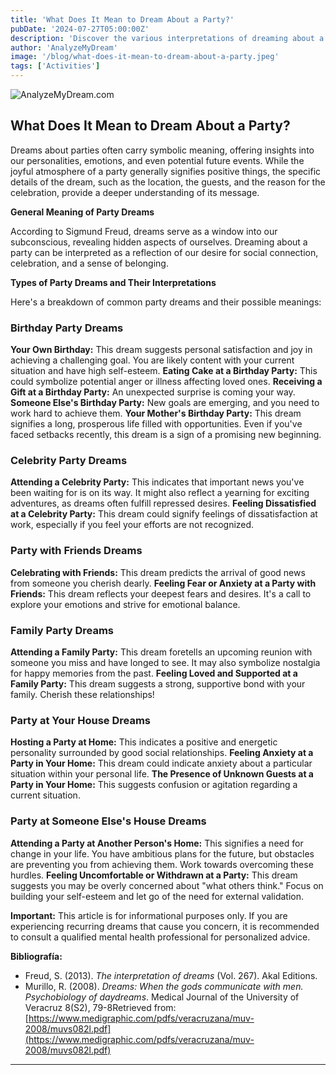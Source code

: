 ```yaml
---
title: 'What Does It Mean to Dream About a Party?'
pubDate: '2024-07-27T05:00:00Z'
description: 'Discover the various interpretations of dreaming about a party, from a birthday party to a party with friends and family.'
author: 'AnalyzeMyDream'
image: '/blog/what-does-it-mean-to-dream-about-a-party.jpeg'
tags: ['Activities']
---
```


![AnalyzeMyDream.com](/blog/what-does-it-mean-to-dream-about-a-party.jpeg)

## What Does It Mean to Dream About a Party?

Dreams about parties often carry symbolic meaning, offering insights into our personalities, emotions, and even potential future events. While the joyful atmosphere of a party generally signifies positive things, the specific details of the dream, such as the location, the guests, and the reason for the celebration, provide a deeper understanding of its message.

**General Meaning of Party Dreams**

According to Sigmund Freud, dreams serve as a window into our subconscious, revealing hidden aspects of ourselves. Dreaming about a party can be interpreted as a reflection of our desire for social connection, celebration, and a sense of belonging. 

**Types of Party Dreams and Their Interpretations**

Here's a breakdown of common party dreams and their possible meanings:

### Birthday Party Dreams

**Your Own Birthday:** This dream suggests personal satisfaction and joy in achieving a challenging goal. You are likely content with your current situation and have high self-esteem.
**Eating Cake at a Birthday Party:** This could symbolize potential anger or illness affecting loved ones.
**Receiving a Gift at a Birthday Party:**  An unexpected surprise is coming your way.  
**Someone Else's Birthday Party:** New goals are emerging, and you need to work hard to achieve them. 
**Your Mother's Birthday Party:** This dream signifies a long, prosperous life filled with opportunities.  Even if you've faced setbacks recently, this dream is a sign of a promising new beginning.

### Celebrity Party Dreams

**Attending a Celebrity Party:** This indicates that important news you've been waiting for is on its way. It might also reflect a yearning for exciting adventures, as dreams often fulfill repressed desires.
**Feeling Dissatisfied at a Celebrity Party:** This dream could signify feelings of dissatisfaction at work, especially if you feel your efforts are not recognized.

### Party with Friends Dreams

**Celebrating with Friends:**  This dream predicts the arrival of good news from someone you cherish dearly.
**Feeling Fear or Anxiety at a Party with Friends:** This dream reflects your deepest fears and desires. It's a call to explore your emotions and strive for emotional balance. 

### Family Party Dreams

**Attending a Family Party:**  This dream foretells an upcoming reunion with someone you miss and have longed to see. It may also symbolize nostalgia for happy memories from the past.
**Feeling Loved and Supported at a Family Party:** This dream suggests a strong, supportive bond with your family.  Cherish these relationships!

### Party at Your House Dreams

**Hosting a Party at Home:** This indicates a positive and energetic personality surrounded by good social relationships.
**Feeling Anxiety at a Party in Your Home:** This dream could indicate anxiety about a particular situation within your personal life. 
**The Presence of Unknown Guests at a Party in Your Home:** This suggests confusion or agitation regarding a current situation.

### Party at Someone Else's House Dreams

**Attending a Party at Another Person's Home:** This signifies a need for change in your life. You have ambitious plans for the future, but obstacles are preventing you from achieving them.  Work towards overcoming these hurdles.
**Feeling Uncomfortable or Withdrawn at a Party:** This dream suggests you may be overly concerned about "what others think."  Focus on building your self-esteem and let go of the need for external validation.

**Important:** This article is for informational purposes only. If you are experiencing recurring dreams that cause you concern, it is recommended to consult a qualified mental health professional for personalized advice.

**Bibliografía:**

* Freud, S. (2013). *The interpretation of dreams* (Vol. 267). Akal Editions.
* Murillo, R. (2008). *Dreams: When the gods communicate with men. Psychobiology of daydreams*. Medical Journal of the University of Veracruz 8(S2), 79-8Retrieved from: [https://www.medigraphic.com/pdfs/veracruzana/muv-2008/muvs082l.pdf](https://www.medigraphic.com/pdfs/veracruzana/muv-2008/muvs082l.pdf)

---